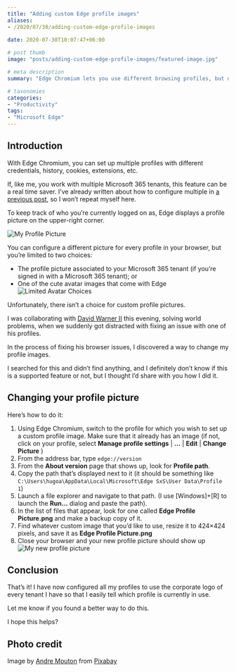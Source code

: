 ```yaml
---
title: "Adding custom Edge profile images"
aliases:
- /2020/07/30/adding-custom-edge-profile-images
  
date: 2020-07-30T10:07:47+06:00

# post thumb
image: "posts/adding-custom-edge-profile-images/featured-image.jpg"

# meta description
summary: "Edge Chromium lets you use different browsing profiles, but did you know that you could have custom profile images for each one? Here' show."

# taxonomies
categories:
- "Productivity"
tags:
- "Microsoft Edge"
---
```

## Introduction


With Edge Chromium, you can set up multiple profiles with different credentials, history, cookies, extensions, etc.

If, like me, you work with multiple Microsoft 365 tenants, this feature can be a real time saver. I’ve already written about how to configure multiple in [a previous post](/2019/12/12/working-as-multiple-office-365-users-using-user-profiles-in-edge-chromium/), so I won’t repeat myself here.

To keep track of who you’re currently logged on as, Edge displays a profile picture on the upper-right corner.

![My Profile Picture](../../images/post/uploads/2020/07/image-1596157265339.png)

You can configure a different picture for every profile in your browser, but you’re limited to two choices:

* The profile picture associated to your Microsoft 365 tenant (if you’re signed in with a Microsoft 365 tenant); or
* One of the cute avatar images that come with Edge  
    ![Limited Avatar Choices](../../images/post/uploads/2020/07/image-1596157458760.png)

Unfortunately, there isn’t a choice for custom profile pictures.

I was collaborating with [David Warner II](https://twitter.com/davidwarnerii) this evening, solving world problems, when we suddenly got distracted with fixing an issue with one of his profiles.

In the process of fixing his browser issues, I discovered a way to change my profile images.

I searched for this and didn’t find anything, and I definitely don’t know if this is a supported feature or not, but I thought I’d share with you how I did it.

## Changing your profile picture


Here’s how to do it:

1. Using Edge Chromium, switch to the profile for which you wish to set up a custom profile image. Make sure that it already has an image (if not, click on your profile, select **Manage profile settings** | **…** | **Edit** | **Change Picture** )
2. From the address bar, type `edge://version`
3. From the **About version** page that shows up, look for **Profile path**.
4. Copy the path that’s displayed next to it (it should be something like `C:\Users\hugoa\AppData\Local\Microsoft\Edge SxS\User Data\Profile 1`)
5. Launch a file explorer and navigate to that path. (I use \[Windows\]+\[R\] to launch the **Run…** dialog and paste the path).
6. In the list of files that appear, look for one called **Edge Profile Picture.png** and make a backup copy of it.
7. Find whatever custom image that you’d like to use, resize it to 424×424 pixels, and save it as **Edge Profile Picture.png**
8. Close your browser and your new profile picture should show up  
    ![My new profile picture](../../images/post/uploads/2020/07/image-1596158266489.png)

## Conclusion

That’s it! I have now configured all my profiles to use the corporate logo of every tenant I have so that I easily tell which profile is currently in use.

Let me know if you found a better way to do this.

I hope this helps?

## Photo credit

Image by [Andre Mouton](https://pixabay.com/users/a_m_o_u_t_o_n-9408103/?utm_source=link-attribution&utm_medium=referral&utm_campaign=image&utm_content=4788328) from [Pixabay](https://pixabay.com/?utm_source=link-attribution&utm_medium=referral&utm_campaign=image&utm_content=4788328)
